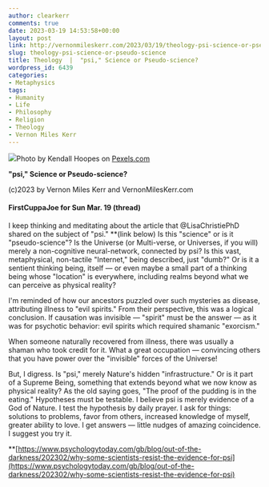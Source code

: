 ```yaml
---
author: clearkerr
comments: true
date: 2023-03-19 14:53:58+00:00
layout: post
link: http://vernonmileskerr.com/2023/03/19/theology-psi-science-or-pseudo-science/
slug: theology-psi-science-or-pseudo-science
title: Theology  |  "psi," Science or Pseudo-science?
wordpress_id: 6439
categories:
- Metaphysics
tags:
- Humanity
- Life
- Philosophy
- Religion
- Theology
- Vernon Miles Kerr
---
```



![](https://vernonmileskerr.files.wordpress.com/2023/03/pexels-photo-2901134.jpeg)Photo by Kendall Hoopes on [Pexels.com](https://www.pexels.com/photo/silhouette-of-people-stargazing-2901134/)





**"psi,"  Science or Pseudo-science?**







(c)2023 by Vernon Miles Kerr and VernonMilesKerr.com







#### FirstCuppaJoe for Sun Mar. 19 (thread)







I keep thinking and meditating about the article that @LisaChristiePhD shared on the subject of "psi."  **(link below)  Is this "science" or is it "pseudo-science"? Is the Universe (or Multi-verse, or Universes, if you will) merely a non-cognitive neural-network, connected by psi?  Is this vast, metaphysical, non-tactile "Internet," being described, just "dumb?" Or is it a sentient thinking being, itself — or even maybe a small part of a thinking being whose "location" is everywhere, including realms beyond what we can perceive as physical reality?







I'm reminded of how our ancestors puzzled over such mysteries as disease, attributing illness to "evil spirits." From their perspective, this was a logical conclusion. If causation was invisible — "spirit" must be the answer — as it was for psychotic behavior: evil spirits which required shamanic "exorcism."







When someone naturally recovered from illness, there was usually a shaman who took credit for it. What a great occupation — convincing others that you have power over the "invisible" forces of the Universe!







  
But, I digress. Is "psi," merely Nature's hidden "infrastructure." Or is it part of a Supreme Being, something that extends beyond what we now know as physical reality? As the old saying goes, "The proof of the pudding is in the eating." Hypotheses must be testable. I believe psi is merely evidence of a God of Nature. I test the hypothesis by daily prayer. I ask for things: solutions to problems, favor from others, increased knowledge of myself, greater ability to love. I get answers — little nudges of amazing coincidence. I suggest you try it.







**[https://www.psychologytoday.com/gb/blog/out-of-the-darkness/202302/why-some-scientists-resist-the-evidence-for-psi](https://www.psychologytoday.com/gb/blog/out-of-the-darkness/202302/why-some-scientists-resist-the-evidence-for-psi)



